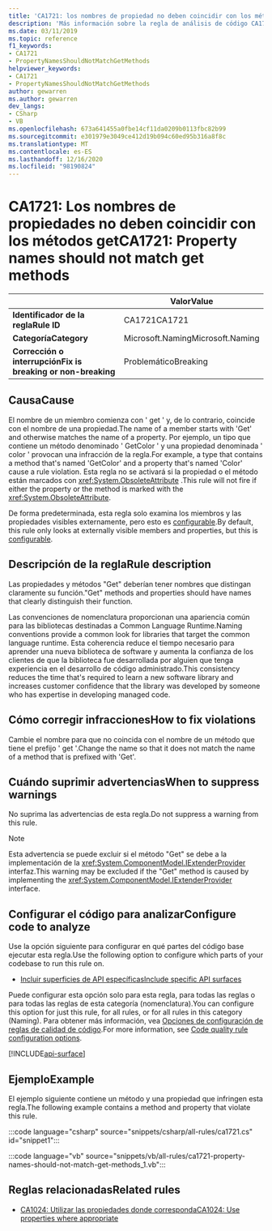 ```yaml
---
title: 'CA1721: los nombres de propiedad no deben coincidir con los métodos GET (análisis de código)'
description: 'Más información sobre la regla de análisis de código CA1721: los nombres de propiedad no deben coincidir con los métodos Get'
ms.date: 03/11/2019
ms.topic: reference
f1_keywords:
- CA1721
- PropertyNamesShouldNotMatchGetMethods
helpviewer_keywords:
- CA1721
- PropertyNamesShouldNotMatchGetMethods
author: gewarren
ms.author: gewarren
dev_langs:
- CSharp
- VB
ms.openlocfilehash: 673a641455a0fbe14cf11da0209b0113fbc82b99
ms.sourcegitcommit: e301979e3049ce412d19b094c60ed95b316a8f8c
ms.translationtype: MT
ms.contentlocale: es-ES
ms.lasthandoff: 12/16/2020
ms.locfileid: "98190824"
---
```

# <a name="ca1721-property-names-should-not-match-get-methods"></a><span data-ttu-id="bafc4-103">CA1721: Los nombres de propiedades no deben coincidir con los métodos get</span><span class="sxs-lookup"><span data-stu-id="bafc4-103">CA1721: Property names should not match get methods</span></span>

| | <span data-ttu-id="bafc4-104">Valor</span><span class="sxs-lookup"><span data-stu-id="bafc4-104">Value</span></span> |
|-|-|
| <span data-ttu-id="bafc4-105">**Identificador de la regla**</span><span class="sxs-lookup"><span data-stu-id="bafc4-105">**Rule ID**</span></span> |<span data-ttu-id="bafc4-106">CA1721</span><span class="sxs-lookup"><span data-stu-id="bafc4-106">CA1721</span></span>|
| <span data-ttu-id="bafc4-107">**Categoría**</span><span class="sxs-lookup"><span data-stu-id="bafc4-107">**Category**</span></span> |<span data-ttu-id="bafc4-108">Microsoft.Naming</span><span class="sxs-lookup"><span data-stu-id="bafc4-108">Microsoft.Naming</span></span>|
| <span data-ttu-id="bafc4-109">**Corrección o interrupción**</span><span class="sxs-lookup"><span data-stu-id="bafc4-109">**Fix is breaking or non-breaking**</span></span> |<span data-ttu-id="bafc4-110">Problemático</span><span class="sxs-lookup"><span data-stu-id="bafc4-110">Breaking</span></span>|

## <a name="cause"></a><span data-ttu-id="bafc4-111">Causa</span><span class="sxs-lookup"><span data-stu-id="bafc4-111">Cause</span></span>

<span data-ttu-id="bafc4-112">El nombre de un miembro comienza con ' get ' y, de lo contrario, coincide con el nombre de una propiedad.</span><span class="sxs-lookup"><span data-stu-id="bafc4-112">The name of a member starts with 'Get' and otherwise matches the name of a property.</span></span> <span data-ttu-id="bafc4-113">Por ejemplo, un tipo que contiene un método denominado ' GetColor ' y una propiedad denominada ' color ' provocan una infracción de la regla.</span><span class="sxs-lookup"><span data-stu-id="bafc4-113">For example, a type that contains a method that's named 'GetColor' and a property that's named 'Color' cause a rule violation.</span></span>
<span data-ttu-id="bafc4-114">Esta regla no se activará si la propiedad o el método están marcados con <xref:System.ObsoleteAttribute> .</span><span class="sxs-lookup"><span data-stu-id="bafc4-114">This rule will not fire if either the property or the method is marked with the <xref:System.ObsoleteAttribute>.</span></span>

<span data-ttu-id="bafc4-115">De forma predeterminada, esta regla solo examina los miembros y las propiedades visibles externamente, pero esto es [configurable](#configure-code-to-analyze).</span><span class="sxs-lookup"><span data-stu-id="bafc4-115">By default, this rule only looks at externally visible members and properties, but this is [configurable](#configure-code-to-analyze).</span></span>

## <a name="rule-description"></a><span data-ttu-id="bafc4-116">Descripción de la regla</span><span class="sxs-lookup"><span data-stu-id="bafc4-116">Rule description</span></span>

<span data-ttu-id="bafc4-117">Las propiedades y métodos "Get" deberían tener nombres que distingan claramente su función.</span><span class="sxs-lookup"><span data-stu-id="bafc4-117">"Get" methods and properties should have names that clearly distinguish their function.</span></span>

<span data-ttu-id="bafc4-118">Las convenciones de nomenclatura proporcionan una apariencia común para las bibliotecas destinadas a Common Language Runtime.</span><span class="sxs-lookup"><span data-stu-id="bafc4-118">Naming conventions provide a common look for libraries that target the common language runtime.</span></span> <span data-ttu-id="bafc4-119">Esta coherencia reduce el tiempo necesario para aprender una nueva biblioteca de software y aumenta la confianza de los clientes de que la biblioteca fue desarrollada por alguien que tenga experiencia en el desarrollo de código administrado.</span><span class="sxs-lookup"><span data-stu-id="bafc4-119">This consistency reduces the time that's required to learn a new software library and increases customer confidence that the library was developed by someone who has expertise in developing managed code.</span></span>

## <a name="how-to-fix-violations"></a><span data-ttu-id="bafc4-120">Cómo corregir infracciones</span><span class="sxs-lookup"><span data-stu-id="bafc4-120">How to fix violations</span></span>

<span data-ttu-id="bafc4-121">Cambie el nombre para que no coincida con el nombre de un método que tiene el prefijo ' get '.</span><span class="sxs-lookup"><span data-stu-id="bafc4-121">Change the name so that it does not match the name of a method that is prefixed with 'Get'.</span></span>

## <a name="when-to-suppress-warnings"></a><span data-ttu-id="bafc4-122">Cuándo suprimir advertencias</span><span class="sxs-lookup"><span data-stu-id="bafc4-122">When to suppress warnings</span></span>

<span data-ttu-id="bafc4-123">No suprima las advertencias de esta regla.</span><span class="sxs-lookup"><span data-stu-id="bafc4-123">Do not suppress a warning from this rule.</span></span>

> [!NOTE]
> <span data-ttu-id="bafc4-124">Esta advertencia se puede excluir si el método "Get" se debe a la implementación de la <xref:System.ComponentModel.IExtenderProvider> interfaz.</span><span class="sxs-lookup"><span data-stu-id="bafc4-124">This warning may be excluded if the "Get" method is caused by implementing the <xref:System.ComponentModel.IExtenderProvider> interface.</span></span>

## <a name="configure-code-to-analyze"></a><span data-ttu-id="bafc4-125">Configurar el código para analizar</span><span class="sxs-lookup"><span data-stu-id="bafc4-125">Configure code to analyze</span></span>

<span data-ttu-id="bafc4-126">Use la opción siguiente para configurar en qué partes del código base ejecutar esta regla.</span><span class="sxs-lookup"><span data-stu-id="bafc4-126">Use the following option to configure which parts of your codebase to run this rule on.</span></span>

- [<span data-ttu-id="bafc4-127">Incluir superficies de API específicas</span><span class="sxs-lookup"><span data-stu-id="bafc4-127">Include specific API surfaces</span></span>](#include-specific-api-surfaces)

<span data-ttu-id="bafc4-128">Puede configurar esta opción solo para esta regla, para todas las reglas o para todas las reglas de esta categoría (nomenclatura).</span><span class="sxs-lookup"><span data-stu-id="bafc4-128">You can configure this option for just this rule, for all rules, or for all rules in this category (Naming).</span></span> <span data-ttu-id="bafc4-129">Para obtener más información, vea [Opciones de configuración de reglas de calidad de código](../code-quality-rule-options.md).</span><span class="sxs-lookup"><span data-stu-id="bafc4-129">For more information, see [Code quality rule configuration options](../code-quality-rule-options.md).</span></span>

[!INCLUDE[api-surface](~/includes/code-analysis/api-surface.md)]

## <a name="example"></a><span data-ttu-id="bafc4-130">Ejemplo</span><span class="sxs-lookup"><span data-stu-id="bafc4-130">Example</span></span>

<span data-ttu-id="bafc4-131">El ejemplo siguiente contiene un método y una propiedad que infringen esta regla.</span><span class="sxs-lookup"><span data-stu-id="bafc4-131">The following example contains a method and property that violate this rule.</span></span>

:::code language="csharp" source="snippets/csharp/all-rules/ca1721.cs" id="snippet1":::

:::code language="vb" source="snippets/vb/all-rules/ca1721-property-names-should-not-match-get-methods_1.vb":::

## <a name="related-rules"></a><span data-ttu-id="bafc4-132">Reglas relacionadas</span><span class="sxs-lookup"><span data-stu-id="bafc4-132">Related rules</span></span>

- [<span data-ttu-id="bafc4-133">CA1024: Utilizar las propiedades donde corresponda</span><span class="sxs-lookup"><span data-stu-id="bafc4-133">CA1024: Use properties where appropriate</span></span>](ca1024.md)
